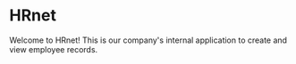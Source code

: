 # HRnet

Welcome to HRnet! This is our company's internal application to create and view employee records.
